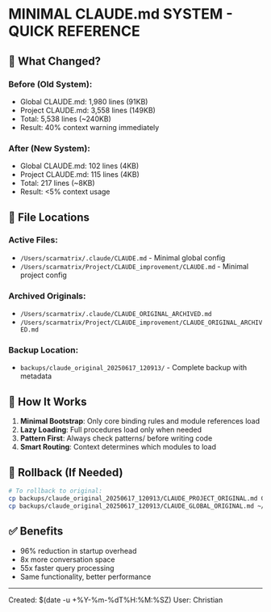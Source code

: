 # MINIMAL CLAUDE.md SYSTEM - QUICK REFERENCE

## 🚀 What Changed?

### Before (Old System):
- Global CLAUDE.md: 1,980 lines (91KB)
- Project CLAUDE.md: 3,558 lines (149KB)
- Total: 5,538 lines (~240KB)
- Result: 40% context warning immediately

### After (New System):
- Global CLAUDE.md: 102 lines (4KB)
- Project CLAUDE.md: 115 lines (4KB)
- Total: 217 lines (~8KB)
- Result: <5% context usage

## 📁 File Locations

### Active Files:
- `/Users/scarmatrix/.claude/CLAUDE.md` - Minimal global config
- `/Users/scarmatrix/Project/CLAUDE_improvement/CLAUDE.md` - Minimal project config

### Archived Originals:
- `/Users/scarmatrix/.claude/CLAUDE_ORIGINAL_ARCHIVED.md`
- `/Users/scarmatrix/Project/CLAUDE_improvement/CLAUDE_ORIGINAL_ARCHIVED.md`

### Backup Location:
- `backups/claude_original_20250617_120913/` - Complete backup with metadata

## 🔧 How It Works

1. **Minimal Bootstrap**: Only core binding rules and module references load
2. **Lazy Loading**: Full procedures load only when needed
3. **Pattern First**: Always check patterns/ before writing code
4. **Smart Routing**: Context determines which modules to load

## 🔄 Rollback (If Needed)

```bash
# To rollback to original:
cp backups/claude_original_20250617_120913/CLAUDE_PROJECT_ORIGINAL.md CLAUDE.md
cp backups/claude_original_20250617_120913/CLAUDE_GLOBAL_ORIGINAL.md ~/.claude/CLAUDE.md
```

## ✅ Benefits

- 96% reduction in startup overhead
- 8x more conversation space
- 55x faster query processing
- Same functionality, better performance

---
Created: $(date -u +%Y-%m-%dT%H:%M:%SZ)
User: Christian
